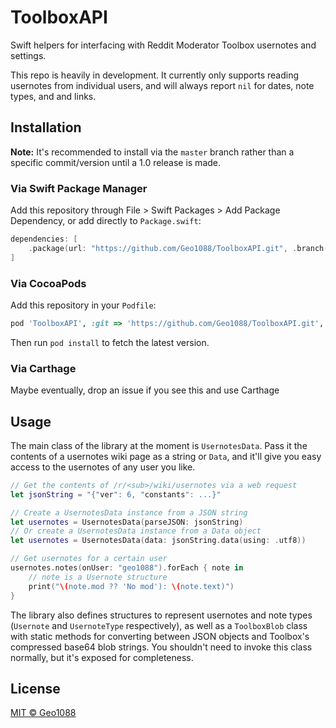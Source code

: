 # ToolboxAPI

Swift helpers for interfacing with Reddit Moderator Toolbox usernotes and settings.

This repo is heavily in development. It currently only supports reading usernotes from individual users, and will always report `nil` for dates, note types, and and links.

## Installation

**Note:** It's recommended to install via the `master` branch rather than a specific commit/version until a 1.0 release is made.

### Via Swift Package Manager

Add this repository through File > Swift Packages > Add Package Dependency, or add directly to `Package.swift`:

```swift
dependencies: [
    .package(url: "https://github.com/Geo1088/ToolboxAPI.git", .branch("master")),
]
```

### Via CocoaPods

Add this repository in your `Podfile`:

```ruby
pod 'ToolboxAPI', :git => 'https://github.com/Geo1088/ToolboxAPI.git', :branch => 'master'
```

Then run `pod install` to fetch the latest version.

### Via Carthage

Maybe eventually, drop an issue if you see this and use Carthage

## Usage

The main class of the library at the moment is `UsernotesData`. Pass it the contents of a usernotes wiki page as a string or `Data`, and it'll give you easy access to the usernotes of any user you like.

```swift
// Get the contents of /r/<sub>/wiki/usernotes via a web request
let jsonString = "{"ver": 6, "constants": ...}"

// Create a UsernotesData instance from a JSON string
let usernotes = UsernotesData(parseJSON: jsonString)
// Or create a UsernotesData instance from a Data object
let usernotes = UsernotesData(data: jsonString.data(using: .utf8))

// Get usernotes for a certain user
usernotes.notes(onUser: "geo1088").forEach { note in
    // note is a Usernote structure
    print("\(note.mod ?? 'No mod'): \(note.text)")
}
```

The library also defines structures to represent usernotes and note types (`Usernote` and `UsernoteType` respectively), as well as a `ToolboxBlob` class with static methods for converting between JSON objects and Toolbox's compressed base64 blob strings. You shouldn't need to invoke this class normally, but it's exposed for completeness.

## License

[MIT &copy; Geo1088](/LICENSE)
